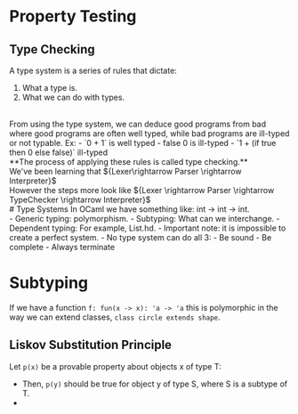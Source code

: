 # Property Testing 
## Type Checking
A type system is a series of rules that dictate:
1. What a type is.
2. What we can do with types.
<br>
From using the type system, we can deduce good programs from bad where good programs are often well typed, while bad programs are ill-typed or not typable.
Ex: 
- `0 + 1` is well typed
- false 0 is ill-typed
- `1 + (if true then 0 else false)` ill-typed
<br>
**The process of applying these rules is called type checking.**<br>
We've been learning that ${Lexer\rightarrow Parser \rightarrow Interpreter}$<br>
However the steps more look like ${Lexer \rightarrow Parser \rightarrow TypeChecker \rightarrow Interpreter}$<br>
# Type Systems
In OCaml we have something like: int -> int -> int. <br>
- Generic typing: polymorphism.
- Subtyping: What can we interchange.
- Dependent typing: For example, List.hd.
- Important note: it is impossible to create a perfect system.
	- No type system can do all 3:
		- Be sound
		- Be complete
		- Always terminate

# Subtyping
If we have a function `f: fun(x -> x): 'a -> 'a` this is polymorphic in the way we can extend classes, `class circle extends shape`.
<br>
## Liskov Substitution Principle
Let `p(x)` be a provable property about objects x of type T:
- Then, `p(y)` should be true for object y of type S, where S is a subtype of T.
- 